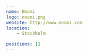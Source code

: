 ```yaml
---
name: Noomi
logo: noomi.png
website: http://www.noomi.com
location:
    - Stockholm

positions: []
---
```

